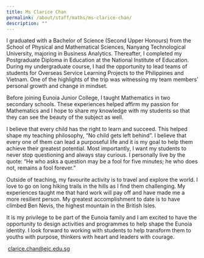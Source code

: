 ```yaml
---
title: Ms Clarice Chan
permalink: /about/staff/maths/ms-clarice-chan/
description: ""
---
```


I graduated with a Bachelor of Science (Second Upper Honours) from the School of Physical and Mathematical Sciences, Nanyang Technological University, majoring in Business Analytics. Thereafter, I completed my Postgraduate Diploma in Education at the National Institute of Education. During my undergraduate course, I had the opportunity to lead teams of students for Overseas Service Learning Projects to the Philippines and Vietnam. One of the highlights of the trip was witnessing my team members’ personal growth and change in mindset.

Before joining Eunoia Junior College, I taught Mathematics in two secondary schools. These experiences helped affirm my passion for Mathematics and I hope to share my knowledge with my students so that they can see the beauty of the subject as well.

I believe that every child has the right to learn and succeed. This helped shape my teaching philosophy, “No child gets left behind”. I believe that every one of them can lead a purposeful life and it is my goal to help them achieve their greatest potential. Most importantly, I want my students to never stop questioning and always stay curious. I personally live by the quote: “He who asks a question may be a fool for five minutes; he who does not, remains a fool forever.”

Outside of teaching, my favourite activity is to travel and explore the world. I love to go on long hiking trails in the hills as I find them challenging. My experiences taught me that hard work will pay off and have made me a more resilient person. My greatest accomplishment to date is to have climbed Ben Nevis, the highest mountain in the British Isles.

It is my privilege to be part of the Eunoia family and I am excited to have the opportunity to design activities and programmes to help shape the Eunoia identity. I look forward to working with students to help transform them to youths with purpose, thinkers with heart and leaders with courage.

 [clarice.chan@ejc.edu.sg](mailto:clarice.chan@ejc.edu.sg)